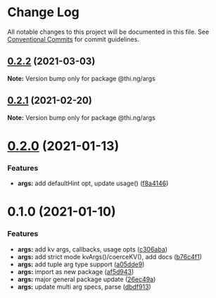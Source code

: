# Change Log

All notable changes to this project will be documented in this file.
See [Conventional Commits](https://conventionalcommits.org) for commit guidelines.

## [0.2.2](https://github.com/thi-ng/umbrella/compare/@thi.ng/args@0.2.1...@thi.ng/args@0.2.2) (2021-03-03)

**Note:** Version bump only for package @thi.ng/args





## [0.2.1](https://github.com/thi-ng/umbrella/compare/@thi.ng/args@0.2.0...@thi.ng/args@0.2.1) (2021-02-20)

**Note:** Version bump only for package @thi.ng/args





# [0.2.0](https://github.com/thi-ng/umbrella/compare/@thi.ng/args@0.1.0...@thi.ng/args@0.2.0) (2021-01-13)


### Features

* **args:** add defaultHint opt, update usage() ([f8a4146](https://github.com/thi-ng/umbrella/commit/f8a414605a0d5c93fcef83ab931911c6c2f39f7d))





# 0.1.0 (2021-01-10)


### Features

* **args:** add kv args, callbacks, usage opts ([c306aba](https://github.com/thi-ng/umbrella/commit/c306abac31dc03bb15a19c36192ee5c07afa1063))
* **args:** add strict mode kvArgs()/coerceKV(), add docs ([b76c4f1](https://github.com/thi-ng/umbrella/commit/b76c4f11ddbe3b7c1a195a93ceed3a953666ef5d))
* **args:** add tuple arg type support ([a05dde9](https://github.com/thi-ng/umbrella/commit/a05dde957be54ae7ed6aeab8233bff0d8573c675))
* **args:** import as new package ([af5d943](https://github.com/thi-ng/umbrella/commit/af5d943153b3012be04ed0e9a044ee944465d035))
* **args:** major general package update ([26ec49a](https://github.com/thi-ng/umbrella/commit/26ec49afc0fa389b7a2551b116a85d95df4aaeee))
* **args:** update multi arg specs, parse ([dbdf913](https://github.com/thi-ng/umbrella/commit/dbdf913b4ed730c2c07246c24ecbafb32d9dc37e))
